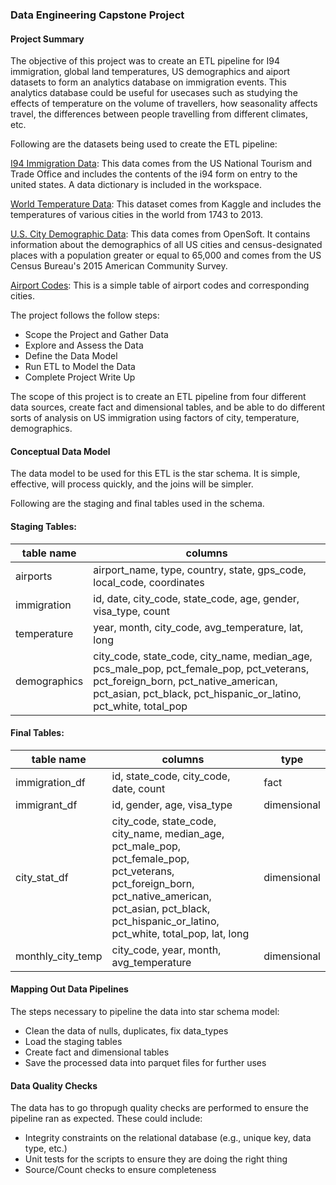 ### Data Engineering Capstone Project

#### Project Summary

The objective of this project was to create an ETL pipeline for I94 immigration, global land temperatures, US demographics and aiport datasets to form an analytics database on immigration events. This analytics database could be useful for usecases such as studying the effects of temperature on the volume of travellers, how seasonality affects travel, the differences between people travelling from different climates, etc. 

Following are the datasets being used to create the ETL pipeline:

[I94 Immigration Data](https://travel.trade.gov/research/reports/i94/historical/2016.html): This data comes from the US National Tourism and Trade Office and includes the contents of the i94 form on entry to the united states. A data dictionary is included in the workspace.

[World Temperature Data](https://www.kaggle.com/berkeleyearth/climate-change-earth-surface-temperature-data): This dataset comes from Kaggle and includes the temperatures of various cities in the world from 1743 to 2013.

[U.S. City Demographic Data](https://public.opendatasoft.com/explore/dataset/us-cities-demographics/export): This data comes from OpenSoft. It contains information about the demographics of all US cities and census-designated places with a population greater or equal to 65,000 and comes from the US Census Bureau's 2015 American Community Survey.

[Airport Codes](https://datahub.io/core/airport-codes#data): This is a simple table of airport codes and corresponding cities.

The project follows the follow steps:
* Scope the Project and Gather Data
* Explore and Assess the Data
* Define the Data Model
* Run ETL to Model the Data
* Complete Project Write Up

The scope of this project is to create an ETL pipeline from four different data sources, create fact and dimensional tables, and be able to do different sorts of analysis on US immigration using factors of city, temperature, demographics. 

####  Conceptual Data Model

The data model to be used for this ETL is the star schema. It is simple, effective, will process quickly, and the joins will be simpler. 

Following are the staging and final tables used in the schema.

#### Staging Tables:
| table name   |  columns             |
| ------------ | ----------------    | 
| airports     | airport_name, type, country, state, gps_code, local_code, coordinates |
| immigration  | id, date, city_code, state_code, age, gender, visa_type, count |
| temperature  | year, month, city_code, avg_temperature, lat, long | 
| demographics | city_code, state_code, city_name, median_age, pcs_male_pop, pct_female_pop, pct_veterans, pct_foreign_born, pct_native_american, pct_asian, pct_black, pct_hispanic_or_latino, pct_white, total_pop |

#### Final Tables:
| table name | columns | type |
|-------------|----------|-----------|
| immigration_df | id, state_code, city_code, date, count | fact|
| immigrant_df | id, gender, age, visa_type | dimensional |
| city_stat_df | city_code, state_code, city_name, median_age, pct_male_pop, pct_female_pop, pct_veterans, pct_foreign_born, pct_native_american, pct_asian, pct_black, pct_hispanic_or_latino, pct_white, total_pop, lat, long | dimensional |
| monthly_city_temp | city_code, year, month, avg_temperature | dimensional | 

#### Mapping Out Data Pipelines
The steps necessary to pipeline the data into star schema model:
- Clean the data of nulls, duplicates, fix data_types
- Load the staging tables
- Create fact and dimensional tables
- Save the processed data into parquet files for further uses

#### Data Quality Checks
The data has to go thropugh quality checks are performed to ensure the pipeline ran as expected. These could include:
 * Integrity constraints on the relational database (e.g., unique key, data type, etc.)
 * Unit tests for the scripts to ensure they are doing the right thing
 * Source/Count checks to ensure completeness